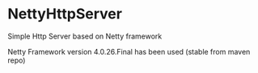 NettyHttpServer
==========
Simple Http Server based on Netty framework

Netty Framework version 4.0.26.Final has been used (stable from maven repo)




